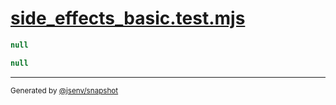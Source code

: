 # [side_effects_basic.test.mjs](../side_effects_basic.test.mjs)

```js
null
```

```js
null
```

---

<sub>
  Generated by <a href="https://github.com/jsenv/core/tree/main/packages/independent/snapshot">@jsenv/snapshot</a>
</sub>
